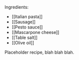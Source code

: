 Ingredients:
- [[Italian pasta]]
- [[Sausage]]
- [[Pesto sauce]]
- [[Mascarpone cheese]]
- [[Table salt]]
- [[Olive oil]]

Placeholder recipe, blah blah blah.